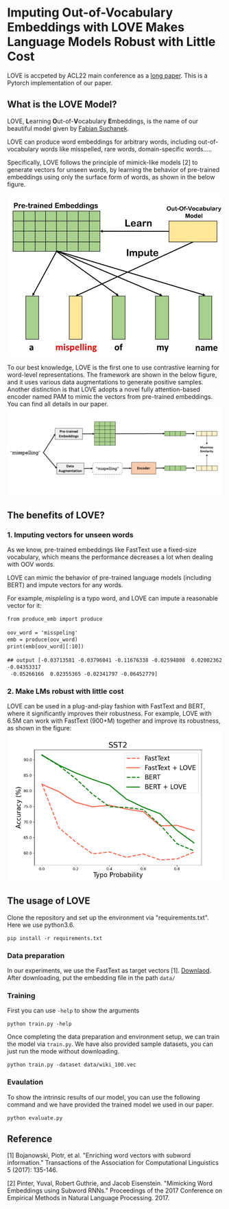 # Imputing Out-of-Vocabulary Embeddings with LOVE Makes Language Models Robust with Little Cost
LOVE is accpeted by ACL22 main conference as a [long paper](https://arxiv.org/abs/2203.07860). 
This is a Pytorch implementation of our paper. 

## What is the LOVE Model?
LOVE, **L**earning **O**ut-of-**V**ocabulary **E**mbeddings, is the name of our beautiful model given by [Fabian Suchanek](https://suchanek.name/).

LOVE can produce word embeddings for arbitrary words, including out-of-vocabulary words like misspelled, rare words, domain-specific words..... 

Specifically, LOVE follows the principle of mimick-like models [2] to generate vectors for unseen words, by learning
the behavior of pre-trained embeddings using only the surface form of words, as shown in the below figure.

![mimic_model](figure/mimic.jpg)

To our best knowledge, LOVE is the first one to use contrastive learning for word-level representations.
The framework are shown in the below figure, and it uses various data augmentations to generate positive samples.
Another distinction is that LOVE adopts a novel fully attention-based encoder named PAM to mimic the vectors from pre-trained embeddings.
You can find all details in our paper.
![mimic_model](figure/clearning.png)


## The benefits of LOVE?
### 1. Imputing vectors for unseen words
As we know, pre-trained embeddings like FastText use a fixed-size vocabulary, which means the performance decreases a lot when dealing with OOV words.

LOVE can mimic the behavior of pre-trained language models (including BERT) and impute vectors for any words.

For example, _mispleling_ is a typo word, and LOVE can impute a reasonable vector for it:
```
from produce_emb import produce

oov_word = 'misspeling'
emb = produce(oov_word)
print(emb[oov_word][:10])

## output [-0.03713581 -0.03796041 -0.11676338 -0.02594808  0.02002362 -0.04353317
 -0.05266166  0.02355365 -0.02341797 -0.06452779]
```

### 2. Make LMs robust with little cost
LOVE can be used in a plug-and-play fashion with FastText and BERT, where it significantly improves their robustness.
For example, LOVE with 6.5M can work with FastText (900+M) together and improve its robustness, as shown in the figure:
![mimic_model](figure/sst2.png)



## The usage of LOVE
Clone the repository and set up the environment via "requirements.txt". Here we use python3.6. 
```
pip install -r requirements.txt
```
### Data preparation
In our experiments, we use the FastText as target vectors [1]. [Downlaod](https://fasttext.cc/docs/en/english-vectors.html).
After downloading, put the embedding file in the path `data/` 

### Training
First you can use `-help` to show the arguments
```
python train.py -help
```
Once completing the data preparation and environment setup, we can train the model via `train.py`.
We have also provided sample datasets, you can just run the mode without downloading.
```
python train.py -dataset data/wiki_100.vec
```

### Evaulation
To show the intrinsic results of our model, you can use the following command and 
we have provided the trained model we used in our paper. 

```
python evaluate.py
```


## Reference
[1] Bojanowski, Piotr, et al. "Enriching word vectors with subword information." Transactions of the Association for Computational Linguistics 5 (2017): 135-146.

[2] Pinter, Yuval, Robert Guthrie, and Jacob Eisenstein. "Mimicking Word Embeddings using Subword RNNs." Proceedings of the 2017 Conference on Empirical Methods in Natural Language Processing. 2017.


